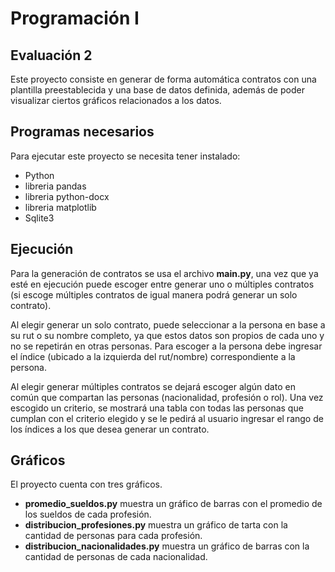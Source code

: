 # Programación I
## Evaluación 2
Este proyecto consiste en generar de forma automática contratos con una plantilla preestablecida y una base de datos definida, además de poder visualizar ciertos gráficos relacionados a los datos.

## Programas necesarios
Para ejecutar este proyecto se necesita tener instalado:

- Python
- libreria pandas
- libreria python-docx
- libreria matplotlib
- Sqlite3

## Ejecución
Para la generación de contratos se usa el archivo **main.py**, una vez que ya esté en ejecución puede escoger entre generar uno o múltiples contratos (si escoge múltiples contratos de igual manera podrá generar un solo contrato).

Al elegir generar un solo contrato, puede seleccionar a la persona en base a su rut o su nombre completo, ya que estos datos son propios de cada uno y no se repetirán en otras personas. Para escoger a la persona debe ingresar el índice (ubicado a la izquierda del rut/nombre) correspondiente a la persona.

Al elegir generar múltiples contratos se dejará escoger algún dato en común que compartan las personas (nacionalidad, profesión o rol). Una vez escogido un criterio, se mostrará una tabla con todas las personas que cumplan con el criterio elegido y se le pedirá al usuario ingresar el rango de los índices a los que desea generar un contrato.

## Gráficos
El proyecto cuenta con tres gráficos.
- **promedio_sueldos.py** muestra un gráfico de barras con el promedio de los sueldos de cada profesión.
- **distribucion_profesiones.py** muestra un gráfico de tarta con la cantidad de personas para cada profesión.
- **distribucion_nacionalidades.py** muestra un gráfico de barras con la cantidad de personas de cada nacionalidad.